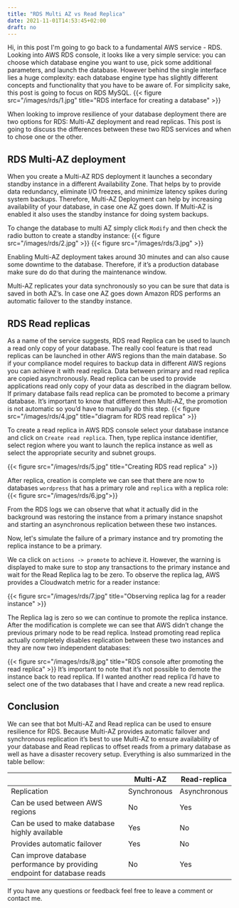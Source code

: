```yaml
---
title: "RDS Multi AZ vs Read Replica"
date: 2021-11-01T14:53:45+02:00
draft: no
---
```


Hi, in this post I'm going to go back to a fundamental AWS service - RDS. Looking into AWS RDS console, it looks like a very simple service: you can choose which database engine you want to use, pick some additional parameters, and launch the database. However behind the single interface lies a huge complexity: each database engine type has slightly different concepts and functionality that you have to be aware of. For simplicity sake, this post is going to focus on RDS MySQL.
{{< figure src="/images/rds/1.jpg" title="RDS interface for creating a database" >}}

When looking to improve resilience of your database deployment there are two options for RDS:  Multi-AZ deployment and read replicas. This post is going to discuss the differences between these two RDS services and when to chose one or the other.

## RDS Multi-AZ deployment

When you create a Multi-AZ RDS deployment it launches a secondary standby instance in a different Availability Zone. That helps by to provide data redundancy, eliminate I/O freezes, and minimize latency spikes during system backups.
Therefore, Multi-AZ Deployment can help by increasing availability of your database, in case one AZ goes down. If Multi-AZ is enabled it also uses the standby instance for doing system backups.

To change the database to multi AZ simply click `Modify` and then check the radio button to create a standby instance:
{{< figure src="/images/rds/2.jpg" >}}
{{< figure src="/images/rds/3.jpg" >}}

Enabling Multi-AZ deployment takes around 30 minutes and can also cause some downtime to the database. Therefore, if it’s a production database make sure do do that during the maintenance window.

Multi-AZ replicates your data synchronously so you can be sure that data is saved in both AZ’s. In case one AZ goes down Amazon RDS performs an automatic failover to the standby instance.

## RDS Read replicas

As a name of the service suggests,  RDS read Replica can be used to launch a read only copy of your database. The really cool feature is that read replicas can be launched in other AWS regions than the main database. So if your compliance model requires to backup data in different AWS regions you can achieve it with read replica. Data between primary and read replica are copied asynchronously.  Read replica can be used to provide applications read only copy of your data as described in the diagram bellow. If primary database fails read replica can be promoted to become a primary database. It’s important to know that different then Multi-AZ, the promotion is not automatic so you’d have to manually do this step.
{{< figure src="/images/rds/4.jpg" title="diagram for RDS read replica" >}}

To create a read replica in AWS RDS console select your database instance and click on `Create read replica`. Then,  type replica instance identifier, select region where you want to launch the replica instance as well as select the appropriate security and subnet groups.

{{< figure src="/images/rds/5.jpg" title="Creating RDS read replica" >}}

After replica, creation is complete we can see that there are now to databases `wordpress` that has a primary role and `replica` with a replica role:
{{< figure src="/images/rds/6.jpg">}}

From the RDS logs we can observe that what it actually did in the background was restoring  the instance from a primary instance snapshot and starting an  asynchronous replication between these two instances.

Now, let's simulate the failure of a primary instance and try promoting the replica instance to be a primary.

We ca click on `actions -> promote` to achieve it. However, the warning is displayed to make sure to stop any transactions to the primary instance and wait for the Read Replica lag to be zero. To observe the replica lag, AWS provides a Cloudwatch metric for a reader instance:

{{< figure src="/images/rds/7.jpg" title="Observing replica lag for a reader instance" >}}

The Replica lag is zero so we can continue to promote the replica instance.
After the modification is complete we can see that AWS didn’t change the previous primary node to be read replica. Instead promoting read replica actually completely disables  replication between these two instances and they are now two independent databases:

{{< figure src="/images/rds/8.jpg" title="RDS console after promoting the read replica" >}}
It’s important to note that it’s not possible to demote the instance back to read replica. If I wanted another read replica I’d have to select one of the two databases that I have and create a new read replica.

## Conclusion

We can see that bot  Multi-AZ and Read replica  can be used to ensure resilience for RDS.
Because Multi-AZ provides automatic failover and synchronous replication it’s best to use Multi-AZ to ensure availability of your database and Read replicas to offset reads from a primary database as well as have a disaster recovery setup. Everything is also summarized in the table bellow:

|    | Multi-AZ | Read-replica    |
| ----------- | ----------- | ------------- |
| Replication      | Synchronous       | Asynchronous  |
| Can be used between AWS regions   | No       | Yes   |
| Can be used to make database highly available  | Yes       | No   |
| Provides automatic failover  | Yes       | No   |
| Can improve database performance by providing endpoint for database reads  | No       | Yes   |



If you have any questions or feedback feel free to leave a comment or contact me.
